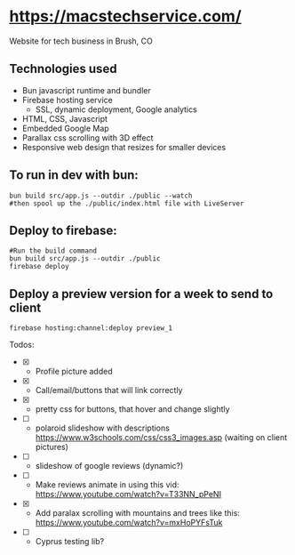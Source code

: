 # https://macstechservice.com/
Website for tech business in Brush, CO

## Technologies used
* Bun javascript runtime and bundler 
* Firebase hosting service 
    * SSL, dynamic deployment, Google analytics
* HTML, CSS, Javascript
* Embedded Google Map
* Parallax css scrolling with 3D effect 
* Responsive web design that resizes for smaller devices 

## To run in dev with bun: 
```
bun build src/app.js --outdir ./public --watch
#then spool up the ./public/index.html file with LiveServer
```
## Deploy to firebase: 
```
#Run the build command
bun build src/app.js --outdir ./public
firebase deploy

```

## Deploy a preview version for a week to send to client
```
firebase hosting:channel:deploy preview_1
```

Todos: 
- [x] - Profile picture added
- [x] - Call/email/buttons that will link correctly 
- [x] - pretty css for buttons, that hover and change slightly 
- [ ] - polaroid slideshow with descriptions https://www.w3schools.com/css/css3_images.asp (waiting on client pictures)
- [ ] - slideshow of google reviews (dynamic?)
- [ ] - Make reviews animate in using this vid: https://www.youtube.com/watch?v=T33NN_pPeNI 
- [x] - Add paralax scrolling with mountains and trees like this: https://www.youtube.com/watch?v=mxHoPYFsTuk 
- [ ] - Cyprus testing lib? 